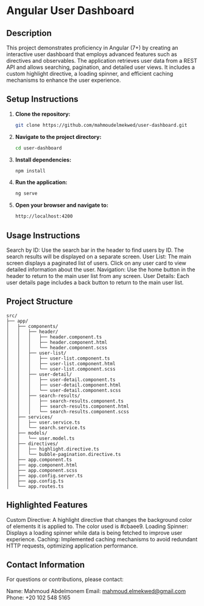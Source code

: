 # Angular User Dashboard

## Description
This project demonstrates proficiency in Angular (7+) by creating an interactive user dashboard that employs advanced features such as directives and observables. The application retrieves user data from a REST API and allows searching, pagination, and detailed user views. It includes a custom highlight directive, a loading spinner, and efficient caching mechanisms to enhance the user experience.

## Setup Instructions

1. **Clone the repository:**
   ```bash
   git clone https://github.com/mahmoudelmekwed/user-dashboard.git


2. **Navigate to the project directory:**
    ```bash
    cd user-dashboard

3. **Install dependencies:**
    ```bash
    npm install

4. **Run the application:**
    ```bash
    ng serve

5. **Open your browser and navigate to:**
    ```bash
    http://localhost:4200

## Usage Instructions
Search by ID: Use the search bar in the header to find users by ID. The search results will be displayed on a separate screen.
User List: The main screen displays a paginated list of users. Click on any user card to view detailed information about the user.
Navigation: Use the home button in the header to return to the main user list from any screen.
User Details: Each user details page includes a back button to return to the main user list.

## Project Structure
    src/
    ├── app/
    │   ├── components/
    │   │   ├── header/
    │   │   │   ├── header.component.ts
    │   │   │   ├── header.component.html
    │   │   │   └── header.component.scss
    │   │   ├── user-list/
    │   │   │   ├── user-list.component.ts
    │   │   │   ├── user-list.component.html
    │   │   │   └── user-list.component.scss
    │   │   ├── user-detail/
    │   │   │   ├── user-detail.component.ts
    │   │   │   ├── user-detail.component.html
    │   │   │   └── user-detail.component.scss
    │   │   ├── search-results/
    │   │   │   ├── search-results.component.ts
    │   │   │   ├── search-results.component.html
    │   │   │   └── search-results.component.scss
    │   ├── services/
    │   │   ├── user.service.ts
    │   │   └── search.service.ts
    │   ├── models/
    │   │   └── user.model.ts
    │   ├── directives/
    │   │   ├── highlight.directive.ts
    │   │   └── bubble-pagination.directive.ts
    │   ├── app.component.ts
    │   ├── app.component.html
    │   ├── app.component.scss
    │   ├── app.config.server.ts
    │   ├── app.config.ts
    │   └── app.routes.ts


## Highlighted Features
Custom Directive: A highlight directive that changes the background color of elements it is applied to. The color used is #cbaee9.
Loading Spinner: Displays a loading spinner while data is being fetched to improve user experience.
Caching: Implemented caching mechanisms to avoid redundant HTTP requests, optimizing application performance.
## Contact Information
For questions or contributions, please contact:

Name: Mahmoud Abdelmonem
Email: mahmoud.elmekwed@gmail.com
Phone: +20 102 548 5165